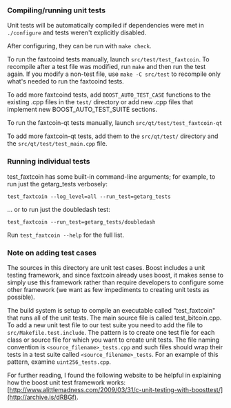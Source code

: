 ### Compiling/running unit tests

Unit tests will be automatically compiled if dependencies were met in `./configure`
and tests weren't explicitly disabled.

After configuring, they can be run with `make check`.

To run the faxtcoind tests manually, launch `src/test/test_faxtcoin`. To recompile
after a test file was modified, run `make` and then run the test again. If you
modify a non-test file, use `make -C src/test` to recompile only what's needed
to run the faxtcoind tests.

To add more faxtcoind tests, add `BOOST_AUTO_TEST_CASE` functions to the existing
.cpp files in the `test/` directory or add new .cpp files that
implement new BOOST_AUTO_TEST_SUITE sections.

To run the faxtcoin-qt tests manually, launch `src/qt/test/test_faxtcoin-qt`

To add more faxtcoin-qt tests, add them to the `src/qt/test/` directory and
the `src/qt/test/test_main.cpp` file.

### Running individual tests

test_faxtcoin has some built-in command-line arguments; for
example, to run just the getarg_tests verbosely:

    test_faxtcoin --log_level=all --run_test=getarg_tests

... or to run just the doubledash test:

    test_faxtcoin --run_test=getarg_tests/doubledash

Run `test_faxtcoin --help` for the full list.

### Note on adding test cases

The sources in this directory are unit test cases.  Boost includes a
unit testing framework, and since faxtcoin already uses boost, it makes
sense to simply use this framework rather than require developers to
configure some other framework (we want as few impediments to creating
unit tests as possible).

The build system is setup to compile an executable called "test_faxtcoin"
that runs all of the unit tests.  The main source file is called
test_bitcoin.cpp. To add a new unit test file to our test suite you need
to add the file to `src/Makefile.test.include`. The pattern is to create
one test file for each class or source file for which you want to create
unit tests.  The file naming convention is `<source_filename>_tests.cpp`
and such files should wrap their tests in a test suite
called `<source_filename>_tests`. For an example of this pattern,
examine `uint256_tests.cpp`.

For further reading, I found the following website to be helpful in
explaining how the boost unit test framework works:
[http://www.alittlemadness.com/2009/03/31/c-unit-testing-with-boosttest/](http://archive.is/dRBGf).
